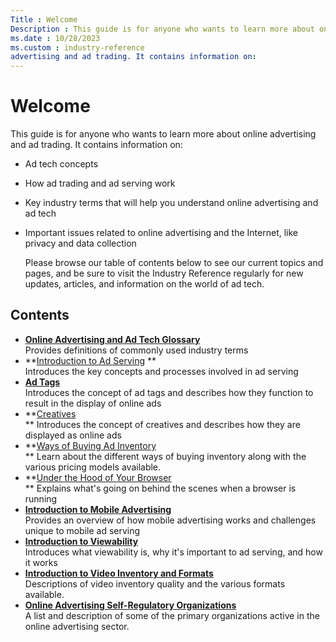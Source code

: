 ```yaml
---
Title : Welcome
Description : This guide is for anyone who wants to learn more about online
ms.date : 10/28/2023
ms.custom : industry-reference
advertising and ad trading. It contains information on: 
---
```



# Welcome





This guide is for anyone who wants to learn more about online
advertising and ad trading. It contains information on: 

- Ad tech concepts

- How ad trading and ad serving work

- Key industry terms that will help you understand online advertising
  and ad tech

- Important issues related to online advertising and the Internet, like
  privacy and data collection

  Please browse our table of contents below to see our current topics
  and pages, and be sure to visit the Industry Reference regularly for
  new updates, articles, and information on the world of ad tech. 





## Contents

- **<a
  href="online-advertising-and-ad-tech-glossary.md#d98e2374"
  class="xref" target="_blank">Online Advertising and Ad Tech Glossary</a>**  
  Provides definitions of commonly used industry terms 
- **<a
  href="introduction-to-ad-serving.md"
  class="xref" target="_blank">Introduction to Ad Serving</a> **  
  Introduces the key concepts and processes involved in ad serving
- **<a
  href="ad-tags.md"
  class="xref" target="_blank">Ad Tags</a>**  
  Introduces the concept of ad tags and describes how they function to
  result in the display of online ads
- **<a
  href="creatives.md"
  class="xref" target="_blank">Creatives</a>  
  ** Introduces the concept of creatives and describes how they are
  displayed as online ads
- **<a
  href="ways-of-buying-ad-inventory.md"
  class="xref" target="_blank">Ways of Buying Ad Inventory</a>  
  ** Learn about the different ways of buying inventory along with the
  various pricing models available.
- **<a
  href="under-the-hood-of-your-browser.md"
  class="xref" target="_blank">Under the Hood of Your Browser</a>  
  ** Explains what's going on behind the scenes when a browser is
  running
- **<a
  href="introduction-to-mobile-advertising.md"
  class="xref" target="_blank">Introduction to Mobile Advertising</a>**  
  Provides an overview of how mobile advertising works and challenges
  unique to mobile ad serving
- **<a
  href="introduction-to-viewability.md"
  class="xref" target="_blank">Introduction to Viewability</a>**  
  Introduces what viewability is, why it's important to ad serving, and
  how it works
- **<a
  href="introduction-to-video-inventory-and-formats.md"
  class="xref" target="_blank">Introduction to Video Inventory and
  Formats</a>**  
  Descriptions of video inventory quality and the various formats
  available.
- **<a
  href="online-advertising-self-regulatory-organizations.md"
  class="xref" target="_blank">Online Advertising Self-Regulatory
  Organizations</a>**  
  A list and description of some of the primary organizations active in
  the online advertising sector.






